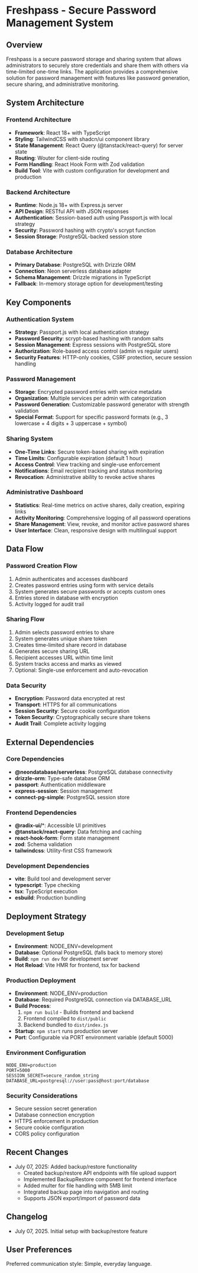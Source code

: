 # Freshpass - Secure Password Management System

## Overview

Freshpass is a secure password storage and sharing system that allows administrators to securely store credentials and share them with others via time-limited one-time links. The application provides a comprehensive solution for password management with features like password generation, secure sharing, and administrative monitoring.

## System Architecture

### Frontend Architecture
- **Framework**: React 18+ with TypeScript
- **Styling**: TailwindCSS with shadcn/ui component library
- **State Management**: React Query (@tanstack/react-query) for server state
- **Routing**: Wouter for client-side routing
- **Form Handling**: React Hook Form with Zod validation
- **Build Tool**: Vite with custom configuration for development and production

### Backend Architecture
- **Runtime**: Node.js 18+ with Express.js server
- **API Design**: RESTful API with JSON responses
- **Authentication**: Session-based auth using Passport.js with local strategy
- **Security**: Password hashing with crypto's scrypt function
- **Session Storage**: PostgreSQL-backed session store

### Database Architecture
- **Primary Database**: PostgreSQL with Drizzle ORM
- **Connection**: Neon serverless database adapter
- **Schema Management**: Drizzle migrations in TypeScript
- **Fallback**: In-memory storage option for development/testing

## Key Components

### Authentication System
- **Strategy**: Passport.js with local authentication strategy
- **Password Security**: scrypt-based hashing with random salts
- **Session Management**: Express sessions with PostgreSQL store
- **Authorization**: Role-based access control (admin vs regular users)
- **Security Features**: HTTP-only cookies, CSRF protection, secure session handling

### Password Management
- **Storage**: Encrypted password entries with service metadata
- **Organization**: Multiple services per admin with categorization
- **Password Generation**: Customizable password generator with strength validation
- **Special Format**: Support for specific password formats (e.g., 3 lowercase + 4 digits + 3 uppercase + symbol)

### Sharing System
- **One-Time Links**: Secure token-based sharing with expiration
- **Time Limits**: Configurable expiration (default 1 hour)
- **Access Control**: View tracking and single-use enforcement
- **Notifications**: Email recipient tracking and status monitoring
- **Revocation**: Administrative ability to revoke active shares

### Administrative Dashboard
- **Statistics**: Real-time metrics on active shares, daily creation, expiring links
- **Activity Monitoring**: Comprehensive logging of all password operations
- **Share Management**: View, revoke, and monitor active password shares
- **User Interface**: Clean, responsive design with multilingual support

## Data Flow

### Password Creation Flow
1. Admin authenticates and accesses dashboard
2. Creates password entries using form with service details
3. System generates secure passwords or accepts custom ones
4. Entries stored in database with encryption
5. Activity logged for audit trail

### Sharing Flow
1. Admin selects password entries to share
2. System generates unique share token
3. Creates time-limited share record in database
4. Generates secure sharing URL
5. Recipient accesses URL within time limit
6. System tracks access and marks as viewed
7. Optional: Single-use enforcement and auto-revocation

### Data Security
- **Encryption**: Password data encrypted at rest
- **Transport**: HTTPS for all communications
- **Session Security**: Secure cookie configuration
- **Token Security**: Cryptographically secure share tokens
- **Audit Trail**: Complete activity logging

## External Dependencies

### Core Dependencies
- **@neondatabase/serverless**: PostgreSQL database connectivity
- **drizzle-orm**: Type-safe database ORM
- **passport**: Authentication middleware
- **express-session**: Session management
- **connect-pg-simple**: PostgreSQL session store

### Frontend Dependencies
- **@radix-ui/***: Accessible UI primitives
- **@tanstack/react-query**: Data fetching and caching
- **react-hook-form**: Form state management
- **zod**: Schema validation
- **tailwindcss**: Utility-first CSS framework

### Development Dependencies
- **vite**: Build tool and development server
- **typescript**: Type checking
- **tsx**: TypeScript execution
- **esbuild**: Production bundling

## Deployment Strategy

### Development Setup
- **Environment**: NODE_ENV=development
- **Database**: Optional PostgreSQL (falls back to memory store)
- **Build**: `npm run dev` for development server
- **Hot Reload**: Vite HMR for frontend, tsx for backend

### Production Deployment
- **Environment**: NODE_ENV=production
- **Database**: Required PostgreSQL connection via DATABASE_URL
- **Build Process**: 
  1. `npm run build` - Builds frontend and backend
  2. Frontend compiled to `dist/public`
  3. Backend bundled to `dist/index.js`
- **Startup**: `npm start` runs production server
- **Port**: Configurable via PORT environment variable (default 5000)

### Environment Configuration
```env
NODE_ENV=production
PORT=5000
SESSION_SECRET=secure_random_string
DATABASE_URL=postgresql://user:pass@host:port/database
```

### Security Considerations
- Secure session secret generation
- Database connection encryption
- HTTPS enforcement in production
- Secure cookie configuration
- CORS policy configuration

## Recent Changes
- July 07, 2025: Added backup/restore functionality
  - Created backup/restore API endpoints with file upload support
  - Implemented BackupRestore component for frontend interface
  - Added multer for file handling with 5MB limit
  - Integrated backup page into navigation and routing
  - Supports JSON export/import of password data

## Changelog
- July 07, 2025. Initial setup with backup/restore feature

## User Preferences

Preferred communication style: Simple, everyday language.